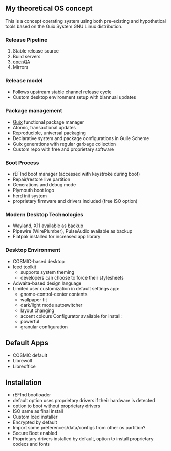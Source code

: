 ## My theoretical OS concept
This is a concept operating system using both pre-existing and hypothetical tools based on the Guix System GNU Linux distribution.

### Release Pipeline
1. Stable release source
2. Build servers
3. [openQA](https://open.qa)
4. Mirrors

### Release model
* Follows upstream stable channel release cycle
* Custom desktop environment setup with biannual updates

### Package management
* [Guix](https://guix.gnu.org) functional package manager
* Atomic, transactional updates
* Reproducible, universal packaging
* Declarative system and package configurations in Guile Scheme
* Guix generations with regular garbage collection
* Custom repo with free and proprietary software

### Boot Process
* rEFInd boot manager (accessed with keystroke during boot)
* Repair/restore live partition
* Generations and debug mode
* Plymouth boot logo
* herd init system
* proprietary firmware and drivers included (free ISO option)

### Modern Desktop Technologies
* Wayland, X11 available as backup
* Pipewire (WirePlumber), PulseAudio available as backup
* Flatpak installed for increased app library

### Desktop Environment
* COSMIC-based desktop
* Iced toolkit
  - supports system theming
  - developers can choose to force their stylesheets
* Adwaita-based design language
* Limited user customization in default settings app:
  - gnome-control-center contents
  - wallpaper fit
  - dark/light mode autoswitcher
  - layout changing
  - accent colours
  Configurator available for install:
  - powerful
  - granular configuration

## Default Apps
* COSMIC default
* Librewolf
* Libreoffice

## Installation
* rEFInd bootloader
* default option uses proprietary drivers if their hardware is detected
* option to boot without proprietary drivers
* ISO same as final install
* Custom Iced installer
* Encrypted by default
* Import some preferences/data/configs from other os partition?
* Secure Boot enabled
* Proprietary drivers installed by default, option to install proprietary codecs and fonts
